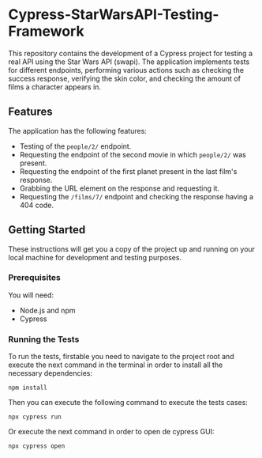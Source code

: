 # **Cypress-StarWarsAPI-Testing-Framework**

This repository contains the development of a Cypress project for testing a real API using the Star Wars API (swapi). The application implements tests for different endpoints, performing various actions such as checking the success response, verifying the skin color, and checking the amount of films a character appears in.

## Features

The application has the following features:

- Testing of the `people/2/` endpoint.
- Requesting the endpoint of the second movie in which `people/2/` was present.
- Requesting the endpoint of the first planet present in the last film's response.
- Grabbing the URL element on the response and requesting it.
- Requesting the `/films/7/` endpoint and checking the response having a 404 code.

## Getting Started

These instructions will get you a copy of the project up and running on your local machine for development and testing purposes.

### Prerequisites

You will need:

- Node.js and npm
- Cypress

### Running the Tests

To run the tests, firstable you need to navigate to the project root and execute the next command in the terminal in order to install all the necessary dependencies:

    npm install
Then you can execute the following command to execute the tests cases:

    npx cypress run
Or execute the next command in order to open de cypress GUI:
        
    npx cypress open
